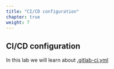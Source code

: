 ```yaml
---
title: "CI/CD configuration"
chapter: true
weight: 7
---
```


## CI/CD configuration

In this lab we will learn about [.gitlab-ci.yml](https://docs.gitlab.com/ee/ci/yaml/gitlab_ci_yaml.html)
